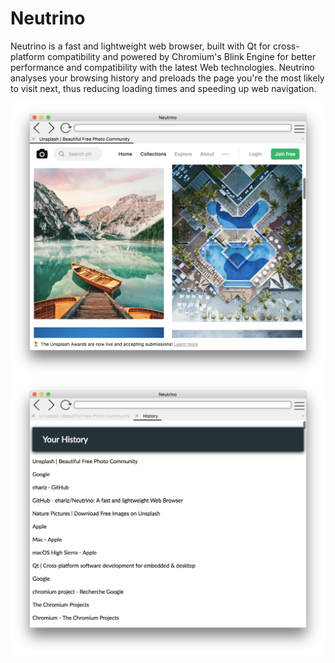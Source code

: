 # Neutrino

Neutrino is a fast and lightweight web browser, built with Qt for cross-platform compatibility and powered by Chromium's
Blink Engine for better performance and compatibility with the latest Web technologies. Neutrino analyses your browsing history and preloads the page you're the most likely to visit next, thus reducing loading times and speeding up web navigation. 

![A minimalistic and user-friendly GUI](/Screenshots/screenshot1.png)
![Multi-tab navigation and browsing history](/Screenshots/screenshot2.png)


